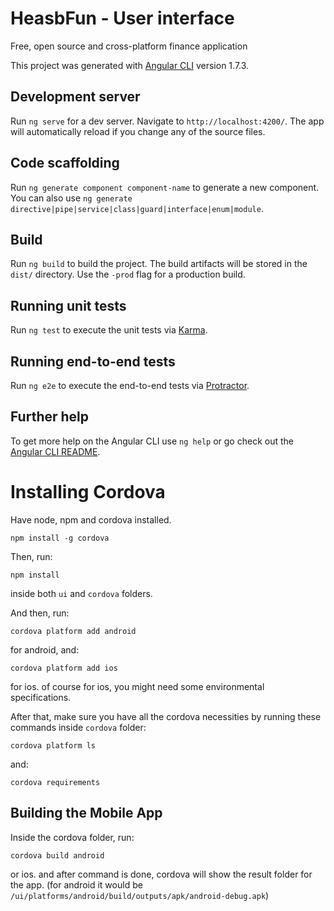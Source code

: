 # HeasbFun - User interface

Free, open source and cross-platform finance application

This project was generated with [Angular CLI](https://github.com/angular/angular-cli) version 1.7.3.

## Development server

Run `ng serve` for a dev server. Navigate to `http://localhost:4200/`. The app will automatically reload if you change any of the source files.

## Code scaffolding

Run `ng generate component component-name` to generate a new component. You can also use `ng generate directive|pipe|service|class|guard|interface|enum|module`.

## Build

Run `ng build` to build the project. The build artifacts will be stored in the `dist/` directory. Use the `-prod` flag for a production build.

## Running unit tests

Run `ng test` to execute the unit tests via [Karma](https://karma-runner.github.io).

## Running end-to-end tests

Run `ng e2e` to execute the end-to-end tests via [Protractor](http://www.protractortest.org/).

## Further help

To get more help on the Angular CLI use `ng help` or go check out the [Angular CLI README](https://github.com/angular/angular-cli/blob/master/README.md).


# Installing Cordova

Have node, npm and cordova installed.

```
npm install -g cordova
```

Then, run:

```
npm install
```
inside both `ui` and `cordova` folders.

And then, run:

```
cordova platform add android
```
for android, and: 
```
cordova platform add ios
```
for ios. of course for ios, you might need some environmental specifications.

After that, make sure you have all the cordova necessities by running these commands inside `cordova` folder:

```
cordova platform ls
```
and: 
```
cordova requirements
```

## Building the Mobile App
  
Inside the cordova folder, run:
  
```
cordova build android
```
or ios. and after command is done, cordova will show the result folder for the app. (for android it would be `/ui/platforms/android/build/outputs/apk/android-debug.apk`)
